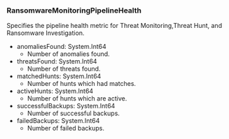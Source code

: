### RansomwareMonitoringPipelineHealth
Specifies the pipeline health metric for Threat Monitoring,Threat Hunt, and Ransomware Investigation.

- anomaliesFound: System.Int64
  - Number of anomalies found.
- threatsFound: System.Int64
  - Number of threats found.
- matchedHunts: System.Int64
  - Number of hunts which had matches.
- activeHunts: System.Int64
  - Number of hunts which are active.
- successfulBackups: System.Int64
  - Number of successful backups.
- failedBackups: System.Int64
  - Number of failed backups.
